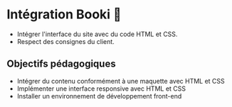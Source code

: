 # Intégration Booki 🎨

- Intégrer l'interface du site avec du code HTML et CSS.
- Respect des consignes du client.

## Objectifs pédagogiques

- Intégrer du contenu conformément à une maquette avec HTML et CSS
- Implémenter une interface responsive avec HTML et CSS
- Installer un environnement de développement front-end
